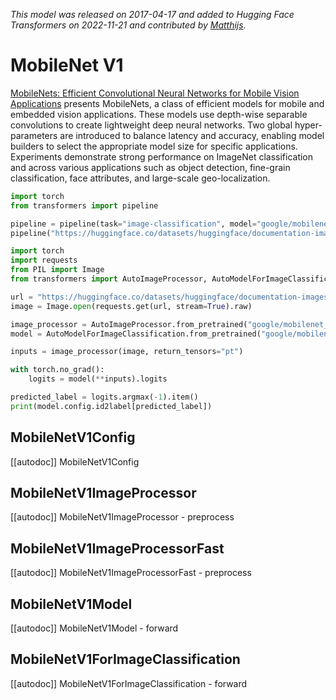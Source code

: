 <!--Copyright 2022 The HuggingFace Team. All rights reserved.

Licensed under the Apache License, Version 2.0 (the "License"); you may not use this file except in compliance with
the License. You may obtain a copy of the License at

http://www.apache.org/licenses/LICENSE-2.0

Unless required by applicable law or agreed to in writing, software distributed under the License is distributed on
an "AS IS" BASIS, WITHOUT WARRANTIES OR CONDITIONS OF ANY KIND, either express or implied. See the License for the
specific language governing permissions and limitations under the License.

⚠️ Note that this file is in Markdown but contain specific syntax for our doc-builder (similar to MDX) that may not be
rendered properly in your Markdown viewer.

-->
*This model was released on 2017-04-17 and added to Hugging Face Transformers on 2022-11-21 and contributed by [Matthijs](https://huggingface.co/Matthijs).*

# MobileNet V1

[MobileNets: Efficient Convolutional Neural Networks for Mobile Vision Applications](https://huggingface.co/papers/1704.04861) presents MobileNets, a class of efficient models for mobile and embedded vision applications. These models use depth-wise separable convolutions to create lightweight deep neural networks. Two global hyper-parameters are introduced to balance latency and accuracy, enabling model builders to select the appropriate model size for specific applications. Experiments demonstrate strong performance on ImageNet classification and across various applications such as object detection, fine-grain classification, face attributes, and large-scale geo-localization.

<hfoptions id="usage">
<hfoption id="Pipeline">

```py
import torch
from transformers import pipeline

pipeline = pipeline(task="image-classification", model="google/mobilenet_v1_1.0_224", dtype="auto")
pipeline("https://huggingface.co/datasets/huggingface/documentation-images/resolve/main/pipeline-cat-chonk.jpeg")
```

</hfoption>
<hfoption id="AutoModel">

```python
import torch
import requests
from PIL import Image
from transformers import AutoImageProcessor, AutoModelForImageClassification

url = "https://huggingface.co/datasets/huggingface/documentation-images/resolve/main/pipeline-cat-chonk.jpeg"
image = Image.open(requests.get(url, stream=True).raw)

image_processor = AutoImageProcessor.from_pretrained("google/mobilenet_v1_1.0_224")
model = AutoModelForImageClassification.from_pretrained("google/mobilenet_v1_1.0_224", dtype="auto")

inputs = image_processor(image, return_tensors="pt")

with torch.no_grad():
    logits = model(**inputs).logits

predicted_label = logits.argmax(-1).item()
print(model.config.id2label[predicted_label])
```

</hfoption>
</hfoptions>

## MobileNetV1Config

[[autodoc]] MobileNetV1Config

## MobileNetV1ImageProcessor

[[autodoc]] MobileNetV1ImageProcessor
    - preprocess

## MobileNetV1ImageProcessorFast

[[autodoc]] MobileNetV1ImageProcessorFast
    - preprocess

## MobileNetV1Model

[[autodoc]] MobileNetV1Model
    - forward

## MobileNetV1ForImageClassification

[[autodoc]] MobileNetV1ForImageClassification
    - forward
